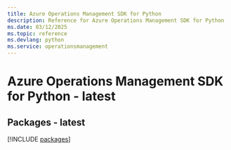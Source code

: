 ```yaml
---
title: Azure Operations Management SDK for Python
description: Reference for Azure Operations Management SDK for Python
ms.date: 03/12/2025
ms.topic: reference
ms.devlang: python
ms.service: operationsmanagement
---
```

# Azure Operations Management SDK for Python - latest
## Packages - latest
[!INCLUDE [packages](operations-management-index.md)]